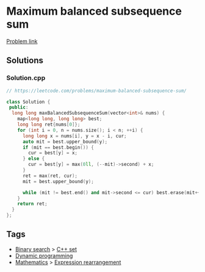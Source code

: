 # Maximum balanced subsequence sum

[Problem link](https://leetcode.com/problems/maximum-balanced-subsequence-sum/)

## Solutions


### Solution.cpp
```cpp
// https://leetcode.com/problems/maximum-balanced-subsequence-sum/

class Solution {
 public:
  long long maxBalancedSubsequenceSum(vector<int>& nums) {
    map<long long, long long> best;
    long long ret{nums[0]};
    for (int i = 0, n = nums.size(); i < n; ++i) {
      long long x = nums[i], y = x - i, cur;
      auto mit = best.upper_bound(y);
      if (mit == best.begin()) {
        cur = best[y] = x;
      } else {
        cur = best[y] = max(0ll, (--mit)->second) + x;
      }
      ret = max(ret, cur);
      mit = best.upper_bound(y);

      while (mit != best.end() and mit->second <= cur) best.erase(mit++);
    }
    return ret;
  }
};
```
## Tags

* [Binary search](/Collections/binary-search.md#binary-search) > [C++ set](/Collections/binary-search.md#c---set)
* [Dynamic programming](/Collections/dynamic-programming.md#dynamic-programming)
* [Mathematics](/Collections/mathematics.md#mathematics) > [Expression rearrangement](/Collections/mathematics.md#expression-rearrangement)
